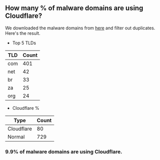 ## How many % of malware domains are using Cloudflare?


We downloaded the malware domains from [here](https://urlhaus.abuse.ch) and filter out duplicates.
Here's the result.


[//]: # (start replacement)


- Top 5 TLDs

| TLD | Count |
| --- | --- |
| com | 401 |
| net | 42 |
| br | 33 |
| za | 25 |
| org | 24 |


- Cloudflare %

| Type | Count |
| --- | --- |
| Cloudflare | 80 |
| Normal | 729 |


### 9.9% of malware domains are using Cloudflare.